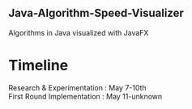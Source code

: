 ## Java-Algorithm-Speed-Visualizer
Algorithms in Java visualized with JavaFX

# Timeline
Research & Experimentation : May 7-10th <br/>
First Round Implementation : May 11-unknown